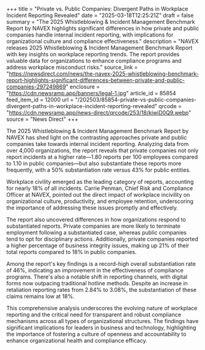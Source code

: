 +++
title = "Private vs. Public Companies: Divergent Paths in Workplace Incident Reporting Revealed"
date = "2025-03-18T12:25:21Z"
draft = false
summary = "The 2025 Whistleblowing & Incident Management Benchmark Report by NAVEX highlights significant differences in how private and public companies handle internal incident reporting, with implications for organizational culture and compliance effectiveness."
description = "NAVEX releases 2025 Whistleblowing & Incident Management Benchmark Report with key insights on workplace reporting trends. The report provides valuable data for organizations to enhance compliance programs and address workplace misconduct risks."
source_link = "https://newsdirect.com/news/the-navex-2025-whistleblowing-benchmark-report-highlights-significant-differences-between-private-and-public-companies-297249869"
enclosure = "https://cdn.newsramp.app/banners/legal-1.jpg"
article_id = 85854
feed_item_id = 12000
url = "/202503/85854-private-vs-public-companies-divergent-paths-in-workplace-incident-reporting-revealed"
qrcode = "https://cdn.newsramp.app/news-direct/qrcode/253/18/kiwiD0Q9.webp"
source = "News Direct"
+++

<p>The 2025 Whistleblowing & Incident Management Benchmark Report by NAVEX has shed light on the contrasting approaches private and public companies take towards internal incident reporting. Analyzing data from over 4,000 organizations, the report reveals that private companies not only report incidents at a higher rate—1.80 reports per 100 employees compared to 1.10 in public companies—but also substantiate these reports more frequently, with a 50% substantiation rate versus 43% for public entities.</p><p>Workplace civility emerged as the leading category of reports, accounting for nearly 18% of all incidents. Carrie Penman, Chief Risk and Compliance Officer at NAVEX, pointed out the direct impact of workplace incivility on organizational culture, productivity, and employee retention, underscoring the importance of addressing these issues promptly and effectively.</p><p>The report also uncovered differences in how organizations respond to substantiated reports. Private companies are more likely to terminate employment following a substantiated case, whereas public companies tend to opt for disciplinary actions. Additionally, private companies reported a higher percentage of business integrity issues, making up 21% of their total reports compared to 18% in public companies.</p><p>Among the report's key findings is a record-high overall substantiation rate of 46%, indicating an improvement in the effectiveness of compliance programs. There's also a notable shift in reporting channels, with digital forms now outpacing traditional hotline methods. Despite an increase in retaliation reporting rates from 2.84% to 3.08%, the substantiation of these claims remains low at 18%.</p><p>This comprehensive analysis underscores the evolving nature of workplace reporting and the critical need for transparent and robust compliance mechanisms across all types of organizational structures. The findings have significant implications for leaders in business and technology, highlighting the importance of fostering a culture of openness and accountability to enhance organizational health and compliance efficacy.</p>